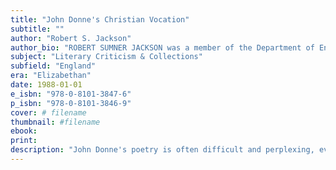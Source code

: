 ```yaml
---
title: "John Donne's Christian Vocation"
subtitle: ""
author: "Robert S. Jackson"
author_bio: "ROBERT SUMNER JACKSON was a member of the Department of English at Yale University. His education was both theological and literary; he received his S.T.B from Harvard Divinity School and his Ph.D. in English from the University of Michigan."
subject: "Literary Criticism & Collections"
subfield: "England"
era: "Elizabethan"
date: 1988-01-01
e_isbn: "978-0-8101-3847-6"
p_isbn: "978-0-8101-3846-9"
cover: # filename
thumbnail: #filename
ebook:
print:
description: "John Donne's poetry is often difficult and perplexing, even more so because it undergoes a shift away from secular topics after he converts and begins to lead a religious life. Robert S. Jackson's John Donne's Christian Vocation is one of the first studies that takes seriously the ways that Donne's Christian vocation permeates all of Donne's writings, not just those after his conversion, but even those prior to it. Jackson's study remains significant today because the religion and literature movement has focused renewed attention on Donne and his writing, and numerous critics and scholars use <I>John Donne's Christian Vocation</I> as a model for their own scholarship on Donne."
---
```

